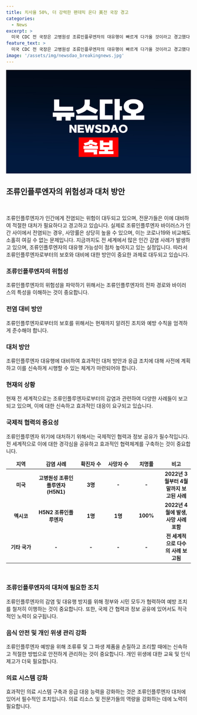 ```yaml
---
title: 치사율 50%, 더 강력한 팬데믹 온다 美전 국장 경고
categories:
  - News
excerpt: >
  미국 CDC 전 국장은 고병원성 조류인플루엔자의 대유행이 빠르게 다가올 것이라고 경고했다. 조류인플루엔자 바이러스가 인간 수용체에 결합하는 과정과 코로나19의 대유행과의 유사성을 지적하며, 이에 대한 대비가 시급하다고 강조했다. 미국과 멕시코에서 이미 감염자가 발생한 바 있으며, WHO는 인간 대 인간 전염이 이뤄질 정도로 바이러스가 진화할 우려를 표명했다. 
feature_text: >
  미국 CDC 전 국장은 고병원성 조류인플루엔자의 대유행이 빠르게 다가올 것이라고 경고했다. 조류인플루엔자 바이러스가 인간 수용체에 결합하는 과정과 코로나19의 대유행과의 유사성을 지적하며, 이에 대한 대비가 시급하다고 강조했다. 미국과 멕시코에서 이미 감염자가 발생한 바 있으며, WHO는 인간 대 인간 전염이 이뤄질 정도로 바이러스가 진화할 우려를 표명했다. 
image: '/assets/img/newsdao_breakingnews.jpg'
---
```


<p><img src="/assets/img/newsdao_breakingnews.jpg" alt="pcversion 속보" /></p>

<h2 data-ke-size="size26">조류인플루엔자의 위험성과 대처 방안</h2>

<p data-ke-size="size16">&nbsp;</p>

<p>조류인플루엔자가 인간에게 전염되는 위험이 대두되고 있으며, 전문가들은 이에 대비하여 적절한 대처가 필요하다고 경고하고 있습니다. 실제로 조류인플루엔자 바이러스가 인간 사이에서 전염되는 경우, 사망률은 상당히 높을 수 있으며, 이는 코로나19와 비교해도 소홀히 여길 수 없는 문제입니다. 지금까지도 전 세계에서 많은 인간 감염 사례가 발생하고 있으며, 조류인플루엔자의 대유행 가능성이 점차 높아지고 있는 실정입니다. 따라서 조류인플루엔자로부터의 보호와 대비에 대한 방안이 중요한 과제로 대두되고 있습니다.</p>

<h3 data-ke-size="size24">조류인플루엔자의 위험성</h3>

<p data-ke-size="size16">조류인플루엔자의 위험성을 파악하기 위해서는 조류인플루엔자의 전파 경로와 바이러스의 특성을 이해하는 것이 중요합니다.</p>

<h3 data-ke-size="size24">전염 대비 방안</h3>

<p data-ke-size="size16">조류인플루엔자로부터의 보호를 위해서는 현재까지 알려진 조치와 예방 수칙을 엄격하게 준수해야 합니다.</p>

<h3 data-ke-size="size24">대처 방안</h3>

<p data-ke-size="size16">조류인플루엔자 대유행에 대비하여 효과적인 대처 방안과 응급 조치에 대해 사전에 계획하고 이를 신속하게 시행할 수 있는 체계가 마련되어야 합니다.</p>

<h3 data-ke-size="size24">현재의 상황</h3>

<p data-ke-size="size16">현재 전 세계적으로는 조류인플루엔자로부터의 감염과 관련하여 다양한 사례들이 보고되고 있으며, 이에 대한 신속하고 효과적인 대응이 요구되고 있습니다.</p>

<h3 data-ke-size="size24">국제적 협력의 중요성</h3>

<p data-ke-size="size16">조류인플루엔자 위기에 대처하기 위해서는 국제적인 협력과 정보 공유가 필수적입니다. 전 세계적으로 이에 대한 경각심을 공유하고 효과적인 협력체계를 구축하는 것이 중요합니다.</p>

<table>
  <colgroup>
    <col width="171" />
    <col width="191" />
    <col width="167" />
    <col width="144" />
    <col width="130" span="2" />
  </colgroup>
  <thead>
    <tr>
      <td style="text-align: center; height: 17px;"><b>지역</b></td>
      <td style="text-align: center; height: 17px;"><b>감염 사례</b></td>
      <td style="text-align: center; height: 17px;"><b>확진자 수</b></td>
      <td style="text-align: center; height: 17px;"><b>사망자 수</b></td>
      <td style="text-align: center; height: 17px;"><b>치명률</b></td>
      <td style="text-align: center; height: 17px;"><b>비고</b></td>
    </tr>
  </thead>
  <tbody>
    <tr>
      <td style="text-align: center; height: 17px;"><b>미국</b></td>
      <td style="text-align: center; height: 17px;"><b>고병원성 조류인플루엔자(H5N1)</b></td>
      <td style="text-align: center; height: 17px;"><b>3명</b></td>
      <td style="text-align: center; height: 17px;"><b>-</b></td>
      <td style="text-align: center; height: 17px;"><b>-</b></td>
      <td style="text-align: center; height: 17px;"><b>2022년 3월부터 4월 말까지 보고된 사례</b></td>
    </tr>
    <tr>
      <td style="text-align: center; height: 17px;"><b>멕시코</b></td>
      <td style="text-align: center; height: 17px;"><b>H5N2 조류인플루엔자</b></td>
      <td style="text-align: center; height: 17px;"><b>1명</b></td>
      <td style="text-align: center; height: 17px;"><b>1명</b></td>
      <td style="text-align: center; height: 17px;"><b>100%</b></td>
      <td style="text-align: center; height: 17px;"><b>2022년 4월에 발생, 사망 사례 포함</b></td>
    </tr>
    <tr>
      <td style="text-align: center; height: 17px;"><b>기타 국가</b></td>
      <td style="text-align: center; height: 17px;"><b>-</b></td>
      <td style="text-align: center; height: 17px;"><b>-</b></td>
      <td style="text-align: center; height: 17px;"><b>-</b></td>
      <td style="text-align: center; height: 17px;"><b>-</b></td>
      <td style="text-align: center; height: 17px;"><b>전 세계적으로 다수의 사례 보고됨</b></td>
    </tr>
  </tbody>
</table>

<p data-ke-size="size16">&nbsp;</p>

<h3 data-ke-size="size24">조류인플루엔자의 대처에 필요한 조치</h3>

<p data-ke-size="size16">조류인플루엔자의 감염 및 대유행 방지를 위해 정부와 시민 모두가 협력하여 예방 조치를 철저히 이행하는 것이 중요합니다. 또한, 국제 간 협력과 정보 공유에 있어서도 적극적인 노력이 요구됩니다.</p>

<h3 data-ke-size="size24">음식 안전 및 개인 위생 관리 강화</h3>

<p data-ke-size="size16">조류인플루엔자 예방을 위해 조류류 및 그 파생 제품을 손질하고 조리할 때에는 신속하고 적절한 방법으로 안전하게 관리하는 것이 중요합니다. 개인 위생에 대한 교육 및 인식 제고가 더욱 필요합니다.</p>

<h3 data-ke-size="size24">의료 시스템 강화</h3>

<p data-ke-size="size16">효과적인 의료 시스템 구축과 응급 대응 능력을 강화하는 것은 조류인플루엔자 대처에 있어서 필수적인 조치입니다. 의료 리소스 및 전문가들의 역량을 강화하는 데에 노력이 필요합니다.</p>

<p data-ke-size="size16">&nbsp;</p>

